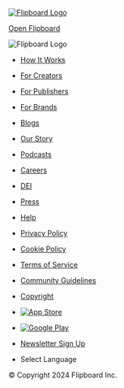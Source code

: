 [![Flipboard Logo](https://about.flipboard.com/wp-content/themes/flipboard/dist/img/flipboard-logo.svg)](https://about.flipboard.com/)

[Open Flipboard](https://flipboard.com/)

![Flipboard Logo](https://about.flipboard.com/wp-content/themes/flipboard/dist/img/badge-white.svg)

* [How It Works](https://about.flipboard.com/how-it-works/)
* [For Creators](https://about.flipboard.com/for-creators/)
* [For Publishers](https://about.flipboard.com/forpublishers/)
* [For Brands](https://about.flipboard.com/for-brands/)
* [Blogs](https://about.flipboard.com/blog/)

* [Our Story](https://about.flipboard.com/ourstory/)
* [Podcasts](https://about.flipboard.com/podcasts/)
* [Careers](https://about.flipboard.com/careers/)
* [DEI](https://about.flipboard.com/diversity-equality-inclusion/)
* [Press](https://about.flipboard.com/press)
* [Help](https://flipboard.helpshift.com/hc/en/)

* [Privacy Policy](https://about.flipboard.com/privacy-policy/)
* [Cookie Policy](https://about.flipboard.com/cookie-policy/)
* [Terms of Service](https://about.flipboard.com/terms-of-service/)
* [Community Guidelines](https://about.flipboard.com/community-guidelines/)
* [Copyright](https://about.flipboard.com/copyright/)

* [![App Store](https://about.flipboard.com/wp-content/themes/flipboard/dist/img/app-store-light.png)](https://app.adjust.com/16v6b0?fallback=https%3A%2F%2Fapps.apple.com%2Fus%2Fapp%2Fflipboard-latest-stories%2Fid358801284%23%3Fplatform%3Diphone&fallback_lp=https%3A%2F%2Fapps.apple.com%2Fus%2Fapp%2Fflipboard-latest-stories%2Fid358801284%23%3Fplatform%3Diphone)
* [![Google Play](https://about.flipboard.com/wp-content/themes/flipboard/dist/img/google-play.png)](https://app.adjust.com/9a5tq0m?fallback=https%3A%2F%2Fplay.google.com%2Fstore%2Fapps%2Fdetails%3Fid%3Dflipboard.app%26hl%3Den_US%26gl%3DUS&fallback_lp=https%3A%2F%2Fplay.google.com%2Fstore%2Fapps%2Fdetails%3Fid%3Dflipboard.app%26hl%3Den_US%26gl%3DUS)
* [Newsletter Sign Up](https://flipboard.com/newsletters)
* Select Language

© Copyright 2024 Flipboard Inc.